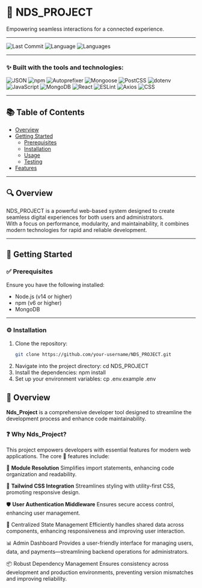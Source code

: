# 🚀 NDS_PROJECT

Empowering seamless interactions for a connected experience.

---

![Last Commit](https://img.shields.io/badge/last%20commit-march-blue)
![Language](https://img.shields.io/badge/javascript-99.2%25-yellow)
![Languages](https://img.shields.io/badge/languages-2-informational)

---

### ✨ Built with the tools and technologies:

![JSON](https://img.shields.io/badge/JSON-black?logo=json&logoColor=white)
![npm](https://img.shields.io/badge/npm-CB3837?logo=npm&logoColor=white)
![Autoprefixer](https://img.shields.io/badge/Autoprefixer-DD3735?logo=autoprefixer&logoColor=white)
![Mongoose](https://img.shields.io/badge/Mongoose-880000?logo=mongoose&logoColor=white)
![PostCSS](https://img.shields.io/badge/PostCSS-DD3A0A?logo=postcss&logoColor=white)
![dotenv](https://img.shields.io/badge/.ENV-yellowgreen)
![JavaScript](https://img.shields.io/badge/JavaScript-F7DF1E?logo=javascript&logoColor=black)
![MongoDB](https://img.shields.io/badge/MongoDB-47A248?logo=mongodb&logoColor=white)
![React](https://img.shields.io/badge/React-61DAFB?logo=react&logoColor=black)
![ESLint](https://img.shields.io/badge/ESLint-4B32C3?logo=eslint&logoColor=white)
![Axios](https://img.shields.io/badge/Axios-5A29E4?logo=axios&logoColor=white)
![CSS](https://img.shields.io/badge/CSS-264DE4?logo=css3&logoColor=white)

---

## 📚 Table of Contents

- [Overview](#overview)
- [Getting Started](#getting-started)
  - [Prerequisites](#prerequisites)
  - [Installation](#installation)
  - [Usage](#usage)
  - [Testing](#testing)
- [Features](#features)

---

## 🔍 Overview

NDS_PROJECT is a powerful web-based system designed to create seamless digital experiences for both users and administrators.  
With a focus on performance, modularity, and maintainability, it combines modern technologies for rapid and reliable development.

---

## 🚀 Getting Started

### ✅ Prerequisites

Ensure you have the following installed:

- Node.js (v14 or higher)
- npm (v6 or higher)
- MongoDB

---

### ⚙️ Installation

1. Clone the repository:
   ```bash
   git clone https://github.com/your-username/NDS_PROJECT.git
2. Navigate into the project directory:
   cd NDS_PROJECT
3. Install the dependencies:
   npm install
4. Set up your environment variables:
   cp .env.example .env
   
## 📘 Overview

**Nds_Project** is a comprehensive developer tool designed to streamline the development process and enhance code maintainability.

### ❓ Why Nds_Project?

This project empowers developers with essential features for modern web applications. The core 🔧 features include:

 🎨 **Module Resolution**
  Simplifies import statements, enhancing code organization and readability.
   
 🌟 **Tailwind CSS Integration**
  Streamlines styling with utility-first CSS, promoting responsive design.
   
 🛡️ **User Authentication Middleware**
 Ensures secure access control, enhancing user management.

🛒 Centralized State Management
Efficiently handles shared data across components, enhancing responsiveness and improving user interaction.

📊 Admin Dashboard
Provides a user-friendly interface for managing users, data, and payments—streamlining backend operations for administrators.

📦 Robust Dependency Management
Ensures consistency across development and production environments, preventing version mismatches and improving reliability.
